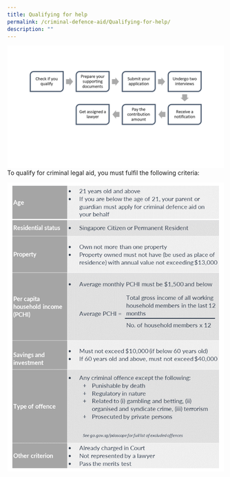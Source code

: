 ```yaml
---
title: Qualifying for help
permalink: /criminal-defence-aid/Qualifying-for-help/
description: ""
---
```

![](/images/Presentation1.png)
To qualify for criminal legal aid, you must fulfil the following criteria:
 
 ![](/images/criteria.png)
